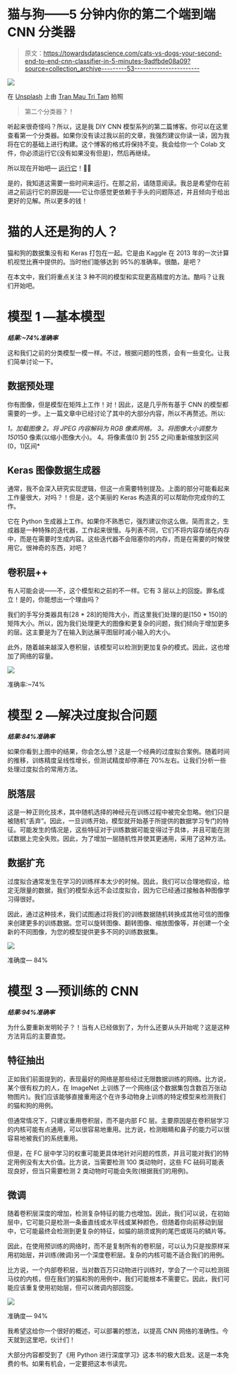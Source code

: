 # 猫与狗——5 分钟内你的第二个端到端 CNN 分类器

> 原文：<https://towardsdatascience.com/cats-vs-dogs-your-second-end-to-end-cnn-classifier-in-5-minutes-9adfbde08a09?source=collection_archive---------53----------------------->

![](img/94ab01e2c2c8673b03a8daf28272f252.png)

在 [Unsplash](https://unsplash.com?utm_source=medium&utm_medium=referral) 上由 [Tran Mau Tri Tam](https://unsplash.com/@tranmautritam?utm_source=medium&utm_medium=referral) 拍照

> 第二个分类器？！

听起来很奇怪吗？所以，这是我 DIY CNN 模型系列的第二篇博客。你可以在这里查看第一个分类器。如果你没有读过我以前的文章，我强烈建议你读一读，因为我将在它的基础上进行构建。这个博客的格式将保持不变。我会给你一个 Colab 文件，你必须运行它(没有如果没有但是)，然后再继续。

所以现在开始吧— [运行它](https://colab.research.google.com/drive/1nZ_0o2MbAwWa7bUC-2yDLRLOK7iMY3lL?usp=sharing)！🏃‍♀️

是的，我知道这需要一些时间来运行。在那之前，请随意阅读。我总是希望你在前进之前运行它的原因是——它让你感觉更依赖于手头的问题陈述，并且倾向于给出更好的见解。所以更多的钱！

# 猫的人还是狗的人？

猫和狗的数据集没有和 Keras 打包在一起。它是由 Kaggle 在 2013 年的一次计算机视觉比赛中提供的。当时他们能够达到 95%的准确率。很酷，是吧？

在本文中，我们将重点关注 3 种不同的模型和实现更高精度的方法。酷吗？让我们开始吧。

# 模型 1 —基本模型

***结果:~74%准确率***

这和我们之前的分类模型一模一样。不过，根据问题的性质，会有一些变化。让我们简单讨论一下。

## 数据预处理

你有图像，但是模型在矩阵上工作！对！因此，这是几乎所有基于 CNN 的模型都需要的一步。上一篇文章中已经讨论了其中的大部分内容，所以不再赘述。所以:

*1。加载图像
2。将 JPEG 内容解码为 RGB 像素网格。
3。将图像大小调整为 150*150 像素(以缩小图像大小)。
4。将像素值(0 到 255 之间)重新缩放到区间(0，1)区间*

## Keras 图像数据生成器

通常，我不会深入研究实现逻辑，但这一点需要特别提及。上面的部分可能看起来工作量很大，对吗？！但是，这个美丽的 Keras 构造真的可以帮助你完成你的工作。

它在 Python 生成器上工作。如果你不熟悉它，强烈建议你这么做。简而言之，生成器是一种特殊的迭代器，工作起来很慢。与列表不同，它们不将内容存储在内存中，而是在需要时生成内容。这些迭代器不会阻塞你的内存，而是在需要的时候使用它。很神奇的东西，对吧？

## 卷积层++

有人可能会说——不，这个模型和之前的不一样。它有 3 层以上的回旋。罪名成立！是的，你能想出一个理由吗？

我们的手写分类器具有[28 * 28]的矩阵大小，而这里我们处理的是[150 * 150]的矩阵大小。所以，因为我们处理更大的图像和更复杂的问题，我们倾向于增加更多的层。这主要是为了在输入到达展平图层时减小输入的大小。

此外，随着越来越深入卷积层，该模型可以检测到更加复杂的模式。因此，这也增加了网络的容量。

![](img/c75db2c04d592e450fe6bd2d3da95302.png)

准确率:~74%

# 模型 2 —解决过度拟合问题

***结果:84%准确率***

如果你看到上图中的结果，你会怎么想？这是一个经典的过度拟合案例。随着时间的推移，训练精度呈线性增长，但测试精度却停滞在 70%左右。让我们分析一些处理过度拟合的常用方法。

## 脱落层

这是一种正则化技术，其中随机选择的神经元在训练过程中被完全忽略。他们只是被随机“丢弃”。因此，一旦训练开始，模型就开始基于所提供的数据学习专门的特征。可能发生的情况是，这些特征对于训练数据可能变得过于具体，并且可能在测试数据上完全失败。因此，为了增加一层随机性并使其更通用，采用了这种方法。

## 数据扩充

过度拟合通常发生在学习的训练样本太少的时候。因此，我们可以合理地假设，给定无限量的数据，我们的模型永远不会过度拟合，因为它已经通过接触各种图像学习得很好。

因此，通过这种技术，我们试图通过将我们的训练数据随机转换成其他可信的图像来创建更多的训练数据。您可以旋转图像、翻转图像、缩放图像等，并创建一个全新的不同图像，为您的模型提供更多不同的训练数据集。

![](img/2c492958ac68c5d5e95e887c48111110.png)

准确度— 84%

# 模型 3 —预训练的 CNN

***结果:94%准确率***

为什么要重新发明轮子？！当有人已经做到了，为什么还要从头开始呢？这是这种方法背后的主要直觉。

## 特征抽出

正如我们前面提到的，表现最好的网络是那些经过无限数据训练的网络。比方说，某个很有权力的人，在 ImageNet 上训练了一个网络(这个数据集包含数百万张动物图片)。我们应该能够直接重用这个在许多动物身上训练的特定模型来检测我们的猫和狗的用例。

但通常情况下，只建议重用卷积层，而不是内部 FC 层。主要原因是在卷积层学习的内核可能有点通用，可以很容易地重用。比方说，检测眼睛和鼻子的能力可以很容易地被我们的系统重用。

但是，在 FC 层中学习的权重可能更具体地针对问题的性质，并且可能对我们的特定用例没有太大价值。比方说，当需要检测 100 类动物时，这些 FC 砝码可能表现良好，但当只需要检测 2 类动物时可能会失败(根据我们的用例)。

## 微调

随着卷积层深度的增加，检测复杂特征的能力也增加。因此，我们可以说，在初始层中，它可能只是检测一条垂直线或水平线或某种颜色，但随着你向前移动到层中，它可能最终会检测到更复杂的特征，如猫的胡须或狗的尾巴或斑马的鳞片等。

因此，在使用预训练的网络时，而不是复制所有的卷积层，可以认为只是按原样采用初始层，并训练(微调)另一个深度卷积层。复杂的内核可能不适合我们的用例。

比方说，一个内部卷积层，当对数百万只动物进行训练时，学会了一个可以检测斑马纹的内核，但在我们的猫和狗的用例中，我们可能根本不需要它。因此，我们可能应该重复使用初始层，但可以微调内部回旋。

![](img/23d43f1f8b1fe4fea110981651e9837f.png)

准确度— 94%

我希望这给你一个很好的概述，可以部署的想法，以提高 CNN 网络的准确性。今天就到这里吧，伙计们！

大部分内容都受到了《用 Python 进行深度学习》这本书的极大启发。这是一本免费的书。如果有机会，一定要把这本书读完。